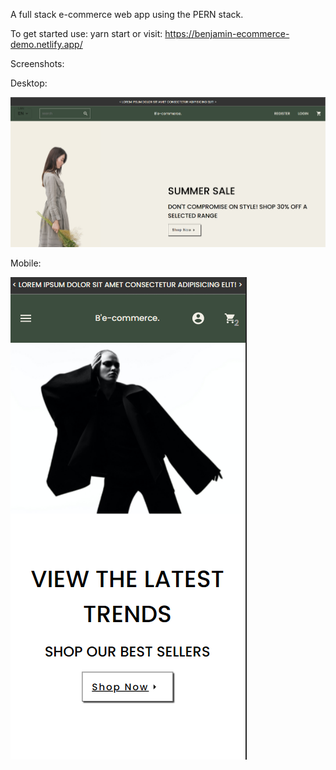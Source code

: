 A full stack e-commerce web app using the PERN stack.

To get started use: yarn start
or visit: https://benjamin-ecommerce-demo.netlify.app/


Screenshots:

Desktop:

![E-commerce site landing page for desktop](./src/files/landingpage.png "E-commerce site")


Mobile:

![E-commerce site landing page for mobile](./src/files/landingpage-mobile.png "E-commerce site")